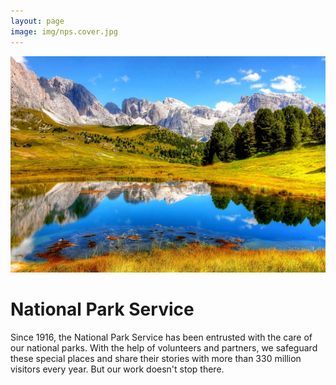 ```yaml
---
layout: page
image: img/nps.cover.jpg
---
```

<div class="indexsplit">
 <div class="homeimg">
<img src="img/nps.cover.jpg" alt="nps">
 </div>
 <h1> National Park Service </h1>
Since 1916, the National Park Service has been entrusted with the care of our national parks. With the help of volunteers and partners, we safeguard these special places and share their stories with more than 330 million visitors every year. But our work doesn't stop there.
</div>
